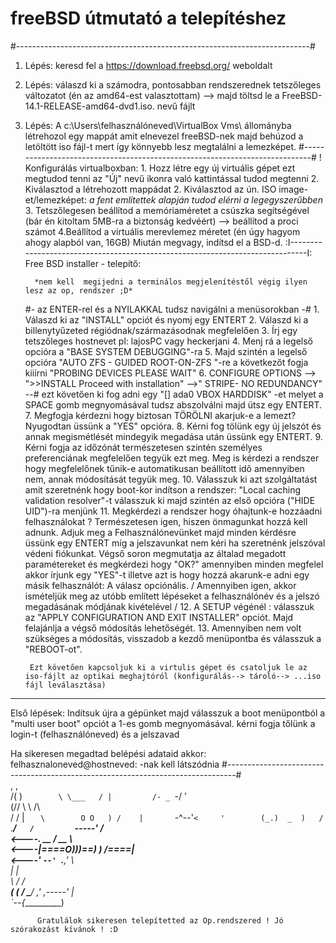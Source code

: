 # freeBSD útmutató a telepítéshez
#-------------------------------------------------------------------------#
1. Lépés: keresd fel a https://download.freebsd.org/ weboldalt
2. Lépés: válaszd ki a számodra, pontosabban rendszerednek tetszőleges változatot 
(én az amd64-est valasztottam) --> majd töltsd le a FreeBSD-14.1-RELEASE-amd64-dvd1.iso. nevű fájlt
3. Lépés:  A c:\Users\felhasználóneved\VirtualBox Vms\ állományba létrehozol egy mappát amit elnevezel freeBSD-nek majd behúzod a letöltött iso fájl-t mert így könnyebb lesz megtalálni a lemezképet.
#----------------------------------------------------------------------------#
       ! Konfigurálás virtualboxban:
            1. Hozz létre egy új virtuális gépet ezt megtudod tenni
              az "Új" nevű ikonra való kattintással tudod megtenni
            2. Kiválasztod a létrehozott mappádat 
            2. Kiválasztod az ún. ISO image-et/lemezképet: 
                *a fent említettek alapján tudod elérni a legegyszerűbben*
            3. Tetszőlegesen beállítod a memóriaméretet a csúszka segítségével (bár én kitoltam 5MB-ra a biztonság kedvéért) --> beállítod a proci számot
            4.Beállítod a virtuális merevlemez méretet (én úgy hagyom ahogy alapból van, 16GB) 
             Miután megvagy, indítsd el a BSD-d.
:I------------------------------------------------------------------------------I:
    Free BSD installer - telepítő:

         *nem kell  megijedni a terminálos megjelenítéstől végig ilyen lesz az op, rendszer ;D*

    #- az ENTER-rel és a  NYILAKKAL tudsz navigálni a menüsorokban -#
        1. Válaszd ki az "INSTALL" opciót és nyomj egy ENTERT
        2. Válaszd ki a billenytyűzeted régiódnak/származásodnak megfelelően
        3. Írj egy tetszőleges hostnevet pl: lajosPC vagy heckerjani 
        4. Menj rá a legelső opcióra a "BASE SYSTEM DEBUGGING"-ra
        5.  Majd szintén a legelső opcióra "AUTO ZFS - GUIDED ROOT-ON-ZFS "-re 
           a következőt fogja kiiírni "PROBING DEVICES PLEASE WAIT"
        6. CONFIGURE OPTIONS --> ">>INSTALL Proceed with installation" -->" STRIPE-
        NO REDUNDANCY" --# ezt követően ki fog adni egy "[] ada0 VBOX HARDDISK" -et
        melyet a SPACE gomb megnyomásával tudsz abszolválni majd ütsz egy ENTERT.
       7. Megfogja kérdezni hogy biztosan TÖRÖLNI akarjuk-e a lemezt?
            Nyugodtan üssünk a "YES" opcióra.
        8. Kérni fog tölünk egy új jelszót és annak megismétlését mindegyik megadása után üssünk egy ENTERT.
        9. Kérni fogja az időzónát természetesen szintén személyes preferenciának
        megfelelően tegyük ezt meg.  Meg is  kérdezi a rendszer hogy megfelelőnek tűnik-e automatikusan beállított idő amennyiben nem, annak módosítását tegyük meg.
        10. Válasszuk ki azt szolgáltatást amit szeretnénk hogy boot-kor indítson a rendszer:
            "Local caching validation resolver"-t válasszuk ki
            majd szintén az első opcióra ("HIDE UID")-ra menjünk
        11. Megkérdezi a rendszer hogy óhajtunk-e hozzáadni felhasználokat ?
             Természetesen igen, hiszen önmagunkat  hozzá kell adnunk.
        Adjuk meg a Felhasználónevünket  majd minden kérdésre üssünk egy ENTERT  míg a jelszavunkat nem kéri ha szeretnénk jelszóval védeni fiókunkat.
        Végső soron megmutatja az általad megadott paramétereket és megkérdezi hogy "OK?" amennyiben minden megfelel akkor írjunk egy "YES"-t
        illetve azt is hogy hozzá akarunk-e adni egy másik felhasználót:
         A válasz opciónális.
         / Amennyiben igen, akkor ismételjük meg az utóbb említett lépéseket a felhasználónév és  a jelszó megadásának módjának kivételével   /
        12.  A SETUP végénél : válasszuk az "APPLY CONFIGURATION AND EXIT INSTALLER" opciót. Majd felajánlja a végső módosítás lehetőségét.
        13. Amennyiben nem volt szükséges a módosítás, visszadob a kezdő menüpontba
        és válasszuk a "REBOOT-ot".

        Ezt követően kapcsoljuk ki a virtulis gépet és csatoljuk le az iso-fájlt az optikai meghajtóról (konfigurálás--> tároló--> ...iso fájl leválasztása)
---------------------------------------------------------------------------------- 

 Első lépések:
     Indítsuk újra a gépünket majd válasszuk a boot menüpontból a "multi user boot"
     opciót a 1-es gomb megnyomásával.
     kérni fogja tőlünk a login-t (felhasználóneved) és a jelszavad

Ha sikeresen megadtad belépési adataid akkor:
    felhasznaloneved@hostneved: -nak kell látszódnia
#--------------------------------------------------------------------------------#    
               ,        ,         
               /(        )`        
               \ \___   / |        
               /- _  `-/  '        
              (/\/ \ \   /\        
              / /   | `    \       
              O O   ) /    |       
              `-^--'`<     '       
             (_.)  _  )   /        
              `.___/`    /         
                `-----' /          
   <----.     __ / __   \          
   <----|====O)))==) \) /====|      
   <----'    `--' `.__,' \         
                |        |         
                 \       /       /\
            ______( (_  / \______/ 
          ,'  ,-----'   |          
          `--{__________)          

          Gratulálok sikeresen telepítetted az Op.rendszered ! Jó szórakozást kívánok ! :D